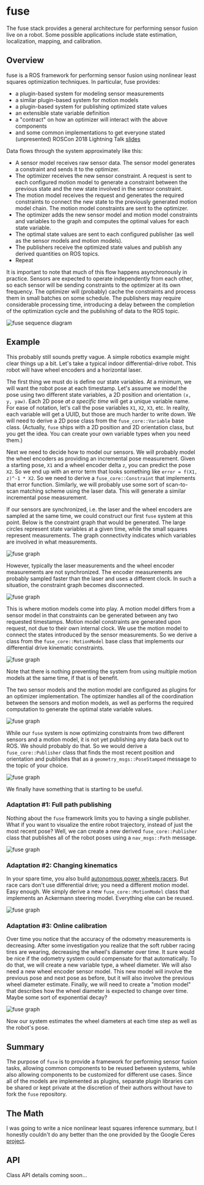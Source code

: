 # fuse
The fuse stack provides a general architecture for performing sensor fusion live on a robot. Some possible applications
include state estimation, localization, mapping, and calibration.

## Overview
fuse is a ROS framework for performing sensor fusion using nonlinear least squares optimization techniques. In
particular, fuse provides:
* a plugin-based system for modeling sensor measurements
* a similar plugin-based system for motion models
* a plugin-based system for publishing optimized state values
* an extensible state variable definition
* a "contract" on how an optimizer will interact with the above components
* and some common implementations to get everyone stated
(unpresented) ROSCon 2018 Lightning Talk [slides](docs/fuse_lightning_talk.pdf)


Data flows through the system approximately like this:
* A sensor model receives raw sensor data. The sensor model generates a constraint and sends it to the optimizer.
* The optimizer receives the new sensor constraint. A request is sent to each configured motion model to generate
  a constraint between the previous state and the new state involved in the sensor constraint.
* The motion model receives the request and generates the required constraints to connect the new state to the
  previously generated motion model chain. The motion model constraints are sent to the optimizer.
* The optimizer adds the new sensor model and motion model constraints and variables to the graph and
  computes the optimal values for each state variable.
* The optimal state values are sent to each configured publisher (as well as the sensor models and motion models).
* The publishers receive the optimized state values and publish any derived quantities on ROS topics.
* Repeat

It is important to note that much of this flow happens asynchronously in practice. Sensors are expected to operate
independently from each other, so each sensor will be sending constraints to the optimizer at its own frequency. The
optimizer will (probably) cache the constraints and process them in small batches on some schedule. The publishers may
require considerable processing time, introducing a delay between the completion of the optimization cycle and the
publishing of data to the ROS topic.

![fuse sequence diagram](doc/fuse_sequence_diagram.png)

## Example
This probably still sounds pretty vague. A simple robotics example might clear things up a bit. Let's take a typical
indoor differential-drive robot. This robot will have wheel encoders and a horizontal laser.

The first thing we must do is define our state variables. At a minimum, we will want the robot pose at each timestamp.
Let's assume we model the pose using two different state variables, a 2D position and orientation `(x, y, yaw)`.
Each 2D pose _at a specific time_ will get a unique variable name. For ease of notation, let's call the pose
variables `X1`, `X2`, `X3`, etc. In reality, each variable will get a UUID, but those are much harder to write down.
We will need to derive a 2D pose class from the `fuse_core::Variable` base class. (Actually, `fuse` ships with a 2D
position and 2D orientation class, but you get the idea. You can create your own variable types when you need them.)

Next we need to decide how to model our sensors. We will probably model the wheel encoders as providing an incremental
pose measurement. Given a starting pose, `X1` and a wheel encoder delta `z`, you can predict the pose `X2`. So we end
up with an error term that looks something like `error = f(X1, z)^-1 * X2`. So we need to derive a
`fuse_core::Constraint` that implements that error function. Similarly, we will probably use some sort of scan-to-scan
matching scheme using the laser data. This will generate a similar incremental pose measurement.

If our sensors are synchronized, i.e. the laser and the wheel encoders are sampled at the same time, we could construct
our first `fuse` system at this point. Below is the constraint graph that would be generated. The large circles
represent state variables at a given time, while the small squares represent measurements. The graph connectivity
indicates which variables are involved in what measurements.

![fuse graph](doc/fuse_graph_1.png)

However, typically the laser measurements and the wheel encoder measurements are not synchronized. The encoder
measurements are probably sampled faster than the laser and uses a different clock. In such a situation, the constraint
graph becomes disconnected.

![fuse graph](doc/fuse_graph_2.png)

This is where motion models come into play. A motion model differs from a sensor model in that constraints can be
generated between any two requested timestamps. Motion model constraints are generated upon request, not due to their
own internal clock. We use the motion model to connect the states introduced by the sensor measurements. So we derive
a class from the `fuse_core::MotionModel` base class that implements our differential drive kinematic constraints.

![fuse graph](doc/fuse_graph_3.png)

Note that there is nothing preventing the system from using multiple motion models at the same time, if that is of
benefit.

The two sensor models and the motion model are configured as plugins for an optimizer implementation. The optimizer
handles all of the coordination between the sensors and motion models, as well as performs the required computation
to generate the optimal state variable values.

![fuse graph](doc/fuse_graph_4.png)

While our `fuse` system is now optimizing constraints from two different sensors and a motion model, it is not yet
publishing any data back out to ROS. We should probably do that. So we would derive a `fuse_core::Publisher` class
that finds the most recent position and orientation and publishes that as a `geometry_msgs::PoseStamped` message to
the topic of your choice.

![fuse graph](doc/fuse_graph_5.png)

We finally have something that is starting to be useful.

### Adaptation #1: Full path publishing

Nothing about the `fuse` framework limits you to having a single publisher. What if you want to visualize the entire
robot trajectory, instead of just the most recent pose? Well, we can create a new derived `fuse_core::Publisher` class
that publishes all of the robot poses using a `nav_msgs::Path` message.

![fuse graph](doc/fuse_graph_adaptation1.png)

### Adaptation #2: Changing kinematics

In your spare time, you also build [autonomous power wheels racers](http://www.powerracingseries.org/). But race cars
don't use differential drive; you need a different motion model. Easy enough. We simply derive a new
`fuse_core::MotionModel` class that implements an Ackermann steering model. Everything else can be reused.

![fuse graph](doc/fuse_graph_adaptation2.png)

### Adaptation #3: Online calibration

Over time you notice that the accuracy of the odometry measurements is decreasing. After some investigation you realize
that the soft rubber racing tires are wearing, decreasing the wheel's diameter over time. It sure would be nice if the
odometry system could compensate for that automatically. To do that, we will create a new variable type, a wheel
diameter. We will also need a new wheel encoder sensor model. This new model will involve the previous pose and
next pose as before, but it will also involve the previous wheel diameter estimate. Finally, we will need to create
a "motion model" that describes how the wheel diameter is expected to change over time. Maybe some sort of exponential
decay?

![fuse graph](doc/fuse_graph_adaptation3.png)

Now our system estimates the wheel diameters at each time step as well as the robot's pose.

## Summary
The purpose of `fuse` is to provide a framework for performing sensor fusion tasks, allowing common components to be
reused between systems, while also allowing components to be customized for different use cases. Since all of the
models are implemented as plugins, separate plugin libraries can be shared or kept private at the discretion of their
authors without have to fork the `fuse` repository.

## The Math
I was going to write a nice nonlinear least squares inference summary, but I honestly couldn't do any better than the
one provided by the Google Ceres [project](http://ceres-solver.org/nnls_modeling.html).

## API
Class API details coming soon...
